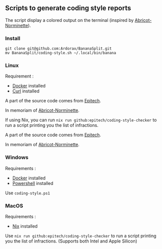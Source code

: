 ## Scripts to generate coding style reports

The script display a colored output on the terminal (inspired by [Abricot-Norminette](https://github.com/Just1truc/Abricot-Norminette)).

### Install
```
git clone git@github.com:Ardorax/BananaSplit.git
mv BananaSplit/coding-style.sh ~/.local/bin/banana
```
### Linux

Requirement :

- [Docker](https://docs.docker.com/engine/install/) installed
- [Curl](https://curl.se/download.html) installed

A part of the source code comes from [Epitech](https://github.com/Epitech).

In memoriam of [Abricot-Norminette](https://github.com/Just1truc/Abricot-Norminette).

If using Nix, you can run `nix run github:epitech/coding-style-checker` to run a script printing you the list of infractions.

A part of the source code comes from [Epitech](https://github.com/Epitech).

In memoriam of [Abricot-Norminette](https://github.com/Just1truc/Abricot-Norminette).

### Windows

Requirements :

- [Docker](https://docs.docker.com/engine/install/) installed
- [Powershell](https://docs.microsoft.com/en-us/powershell/scripting/install/installing-powershell-on-windows) installed

Use `coding-style.ps1`

### MacOS

Requirements :

- [Nix](https://github.com/DeterminateSystems/nix-installer) installed

Use `nix run github:epitech/coding-style-checker` to run a script printing you the list of infractions.
(Supports both Intel and Apple Silicon)

